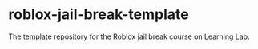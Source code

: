 # roblox-jail-break-template
The template repository for the Roblox jail break course on Learning Lab.
